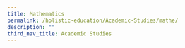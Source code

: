 ```yaml
---
title: Mathematics
permalink: /holistic-education/Academic-Studies/mathe/
description: ""
third_nav_title: Academic Studies
---
```

